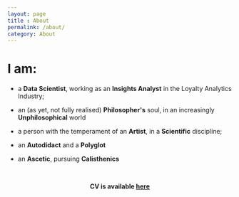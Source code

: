 ```yaml
---
layout: page
title : About
permalink: /about/
category: About
---
```


# I am: 

- a **Data Scientist**, working as an **Insights Analyst** in the Loyalty Analytics Industry;  

- an (as yet, not fully realised) **Philosopher's** soul, in an increasingly **Unphilosophical** world 

- a person with the temperament of an **Artist**, in a **Scientific** discipline;  

- an **Autodidact** and a **Polyglot**
 
- an **Ascetic**, pursuing **Calisthenics**  


<br>
<center>
       <!--<p><strong><span class="manual">Ali Arsalan Kazmi</span></strong></p> -->
                <p><strong>CV is available <a href="{{ site.baseurl }}/assets/pdf/AAK_CV_new.pdf" target="_blank">here</a></strong></p>
</center>
<br>



